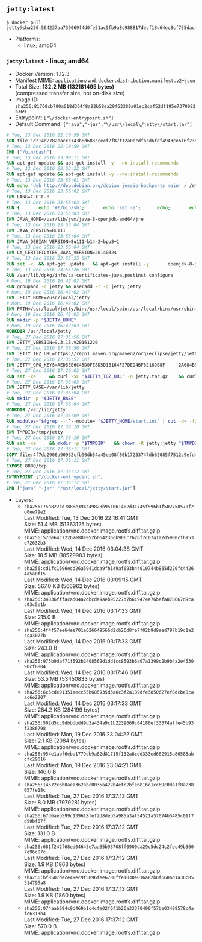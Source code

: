 ## `jetty:latest`

```console
$ docker pull jetty@sha256:564237aa739069f4d0fe51ac9fb9a8c988817decf18d64ec8cf755dacf6b110f
```

-	Platforms:
	-	linux; amd64

### `jetty:latest` - linux; amd64

-	Docker Version: 1.12.3
-	Manifest MIME: `application/vnd.docker.distribution.manifest.v2+json`
-	Total Size: **132.2 MB (132181495 bytes)**  
	(compressed transfer size, not on-disk size)
-	Image ID: `sha256:81760cb700a618d364f8a92b58ea29f63389a01ec2caf52df195e7370082b369`
-	Entrypoint: `["\/docker-entrypoint.sh"]`
-	Default Command: `["java","-jar","\/usr\/local\/jetty\/start.jar"]`

```dockerfile
# Tue, 13 Dec 2016 22:10:59 GMT
ADD file:1d214d2782eaccc743b8d683ccecf2f87f12a0ecdfbcd6fdf4943ce616f23870 in / 
# Tue, 13 Dec 2016 22:10:59 GMT
CMD ["/bin/bash"]
# Tue, 13 Dec 2016 23:00:11 GMT
RUN apt-get update && apt-get install -y --no-install-recommends 		ca-certificates 		curl 		wget 	&& rm -rf /var/lib/apt/lists/*
# Tue, 13 Dec 2016 23:53:32 GMT
RUN apt-get update && apt-get install -y --no-install-recommends 		bzip2 		unzip 		xz-utils 	&& rm -rf /var/lib/apt/lists/*
# Tue, 13 Dec 2016 23:55:01 GMT
RUN echo 'deb http://deb.debian.org/debian jessie-backports main' > /etc/apt/sources.list.d/jessie-backports.list
# Tue, 13 Dec 2016 23:55:02 GMT
ENV LANG=C.UTF-8
# Tue, 13 Dec 2016 23:55:03 GMT
RUN { 		echo '#!/bin/sh'; 		echo 'set -e'; 		echo; 		echo 'dirname "$(dirname "$(readlink -f "$(which javac || which java)")")"'; 	} > /usr/local/bin/docker-java-home 	&& chmod +x /usr/local/bin/docker-java-home
# Tue, 13 Dec 2016 23:55:03 GMT
ENV JAVA_HOME=/usr/lib/jvm/java-8-openjdk-amd64/jre
# Tue, 13 Dec 2016 23:55:04 GMT
ENV JAVA_VERSION=8u111
# Tue, 13 Dec 2016 23:55:04 GMT
ENV JAVA_DEBIAN_VERSION=8u111-b14-2~bpo8+1
# Tue, 13 Dec 2016 23:55:04 GMT
ENV CA_CERTIFICATES_JAVA_VERSION=20140324
# Tue, 13 Dec 2016 23:55:25 GMT
RUN set -x 	&& apt-get update 	&& apt-get install -y 		openjdk-8-jre-headless="$JAVA_DEBIAN_VERSION" 		ca-certificates-java="$CA_CERTIFICATES_JAVA_VERSION" 	&& rm -rf /var/lib/apt/lists/* 	&& [ "$JAVA_HOME" = "$(docker-java-home)" ]
# Tue, 13 Dec 2016 23:55:26 GMT
RUN /var/lib/dpkg/info/ca-certificates-java.postinst configure
# Mon, 19 Dec 2016 16:42:02 GMT
RUN groupadd -r jetty && useradd -r -g jetty jetty
# Mon, 19 Dec 2016 16:42:02 GMT
ENV JETTY_HOME=/usr/local/jetty
# Mon, 19 Dec 2016 16:42:02 GMT
ENV PATH=/usr/local/jetty/bin:/usr/local/sbin:/usr/local/bin:/usr/sbin:/usr/bin:/sbin:/bin
# Mon, 19 Dec 2016 16:42:03 GMT
RUN mkdir -p "$JETTY_HOME"
# Mon, 19 Dec 2016 16:42:03 GMT
WORKDIR /usr/local/jetty
# Tue, 27 Dec 2016 17:35:56 GMT
ENV JETTY_VERSION=9.3.15.v20161220
# Tue, 27 Dec 2016 17:35:56 GMT
ENV JETTY_TGZ_URL=https://repo1.maven.org/maven2/org/eclipse/jetty/jetty-distribution/9.3.15.v20161220/jetty-distribution-9.3.15.v20161220.tar.gz
# Tue, 27 Dec 2016 17:35:57 GMT
ENV JETTY_GPG_KEYS=AED5EE6C45D0FE8D5D1B164F27DED4BF6216DB8F 	2A684B57436A81FA8706B53C61C3351A438A3B7D 	5989BAF76217B843D66BE55B2D0E1FB8FE4B68B4 	B59B67FD7904984367F931800818D9D68FB67BAC 	BFBB21C246D7776836287A48A04E0C74ABB35FEA 	8B096546B1A8F02656B15D3B1677D141BCF3584D
# Tue, 27 Dec 2016 17:36:02 GMT
RUN set -xe 	&& curl -SL "$JETTY_TGZ_URL" -o jetty.tar.gz 	&& curl -SL "$JETTY_TGZ_URL.asc" -o jetty.tar.gz.asc 	&& export GNUPGHOME="$(mktemp -d)" 	&& for key in $JETTY_GPG_KEYS; do 		gpg --keyserver ha.pool.sks-keyservers.net --recv-keys "$key"; done 	&& gpg --batch --verify jetty.tar.gz.asc jetty.tar.gz 	&& rm -r "$GNUPGHOME" 	&& tar -xvf jetty.tar.gz --strip-components=1 	&& sed -i '/jetty-logging/d' etc/jetty.conf 	&& rm -fr demo-base javadoc 	&& rm jetty.tar.gz*
# Tue, 27 Dec 2016 17:36:03 GMT
ENV JETTY_BASE=/var/lib/jetty
# Tue, 27 Dec 2016 17:36:04 GMT
RUN mkdir -p "$JETTY_BASE"
# Tue, 27 Dec 2016 17:36:04 GMT
WORKDIR /var/lib/jetty
# Tue, 27 Dec 2016 17:36:09 GMT
RUN modules="$(grep -- ^--module= "$JETTY_HOME/start.ini" | cut -d= -f2 | paste -d, -s)" 	&& set -xe 	&& java -jar "$JETTY_HOME/start.jar" --add-to-startd="$modules,setuid"
# Tue, 27 Dec 2016 17:36:10 GMT
ENV TMPDIR=/tmp/jetty
# Tue, 27 Dec 2016 17:36:10 GMT
RUN set -xe 	&& mkdir -p "$TMPDIR" 	&& chown -R jetty:jetty "$TMPDIR" "$JETTY_BASE"
# Tue, 27 Dec 2016 17:36:11 GMT
COPY file:4f7da2906a90932cfb90db54a45ee08f86b17253747db62085f7512c9efd46ad in / 
# Tue, 27 Dec 2016 17:36:11 GMT
EXPOSE 8080/tcp
# Tue, 27 Dec 2016 17:36:12 GMT
ENTRYPOINT ["/docker-entrypoint.sh"]
# Tue, 27 Dec 2016 17:36:12 GMT
CMD ["java" "-jar" "/usr/local/jetty/start.jar"]
```

-	Layers:
	-	`sha256:75a822cd7888e394c49828b951061402d31745f596b1f502758570f2d0ee79e2`  
		Last Modified: Tue, 13 Dec 2016 22:16:41 GMT  
		Size: 51.4 MB (51363125 bytes)  
		MIME: application/vnd.docker.image.rootfs.diff.tar.gzip
	-	`sha256:57de64c72267e88e952b064236cb906c7626f7c07a1a2d5900cf6953e72632b3`  
		Last Modified: Wed, 14 Dec 2016 03:04:38 GMT  
		Size: 18.5 MB (18529983 bytes)  
		MIME: application/vnd.docker.image.rootfs.diff.tar.gzip
	-	`sha256:cd1fc1696ecd26a5941dda9fb149af093b44010744b855d220fc44264a5a0f15`  
		Last Modified: Wed, 14 Dec 2016 03:09:15 GMT  
		Size: 567.0 KB (566962 bytes)  
		MIME: application/vnd.docker.image.rootfs.diff.tar.gzip
	-	`sha256:34836fffacad04a2dbcda9aeb95227d7b6c9474e76befa878667d9cac93c5e1b`  
		Last Modified: Wed, 14 Dec 2016 03:17:33 GMT  
		Size: 215.0 B  
		MIME: application/vnd.docker.image.rootfs.diff.tar.gzip
	-	`sha256:4f4f57ee64ee701a626649566d2cb26d8fe7f02b9d9aed797b19c1a2cca3077b`  
		Last Modified: Wed, 14 Dec 2016 03:17:33 GMT  
		Size: 243.0 B  
		MIME: application/vnd.docker.image.rootfs.diff.tar.gzip
	-	`sha256:975b9daf71f592b2408562d1dd1cc8593b6a97a1399c2b9b4a2e453090cf8884`  
		Last Modified: Wed, 14 Dec 2016 03:17:46 GMT  
		Size: 53.5 MB (53450833 bytes)  
		MIME: application/vnd.docker.image.rootfs.diff.tar.gzip
	-	`sha256:6c6cde91351aecc55b685935d3a6c3f2a189dfe3850627ef8dcbe8caac6e2207`  
		Last Modified: Wed, 14 Dec 2016 03:17:33 GMT  
		Size: 284.2 KB (284199 bytes)  
		MIME: application/vnd.docker.image.rootfs.diff.tar.gzip
	-	`sha256:502d5cc9dbbdbdd9d3a434a9c1b2239669c64186ef33574affe45b93f2386798`  
		Last Modified: Mon, 19 Dec 2016 23:04:22 GMT  
		Size: 2.1 KB (2084 bytes)  
		MIME: application/vnd.docker.image.rootfs.diff.tar.gzip
	-	`sha256:954e1abf6eba1779db9a82d81715f132a8cdd333ed682915a80585abcfc29016`  
		Last Modified: Mon, 19 Dec 2016 23:04:21 GMT  
		Size: 146.0 B  
		MIME: application/vnd.docker.image.rootfs.diff.tar.gzip
	-	`sha256:14572c6b0aea362abc0035a422b4efc2bfe6816c1cc69c0da1f8a238057fe18c`  
		Last Modified: Tue, 27 Dec 2016 17:37:13 GMT  
		Size: 8.0 MB (7979281 bytes)  
		MIME: application/vnd.docker.image.rootfs.diff.tar.gzip
	-	`sha256:67d6aeb599c139618fef2d8deb5a985a3af54521a57074b5485c01f7d90bf07f`  
		Last Modified: Tue, 27 Dec 2016 17:37:12 GMT  
		Size: 131.0 B  
		MIME: application/vnd.docker.image.rootfs.diff.tar.gzip
	-	`sha256:681f242f68ed04643e7aa65b93708ff0900da29c5dc24c2fec49b3607e96c87c`  
		Last Modified: Tue, 27 Dec 2016 17:37:12 GMT  
		Size: 1.9 KB (1863 bytes)  
		MIME: application/vnd.docker.image.rootfs.diff.tar.gzip
	-	`sha256:bf8507dece49ec9f5896fee6780ffe1030e016a82b6f6606d1a36c85314795a8`  
		Last Modified: Tue, 27 Dec 2016 17:37:13 GMT  
		Size: 1.9 KB (1860 bytes)  
		MIME: application/vnd.docker.image.rootfs.diff.tar.gzip
	-	`sha256:074aab694c9d469b1c4cfe02f6f1b26a33370490f57be03489578c4afe6313b4`  
		Last Modified: Tue, 27 Dec 2016 17:37:12 GMT  
		Size: 570.0 B  
		MIME: application/vnd.docker.image.rootfs.diff.tar.gzip
